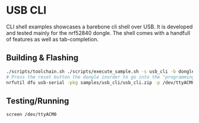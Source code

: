 # USB CLI

CLI shell examples showcases a barebone cli shell over USB. It is developed and tested mainly for the nrf52840 dongle. The shell comes with a handfull of features as well as tab-completion.

## Building & Flashing

```sh
./scripts/toolchain.sh ./scripts/execute_sample.sh -s usb_cli -b dongle -f
# Press the reset button the dongle inorder to go into the "programming" mode
nrfutil dfu usb-serial -pkg samples/usb_cli/usb_cli.zip -p /dev/ttyACM0
```

## Testing/Running

```sh
screen /dev/ttyACM0
```
